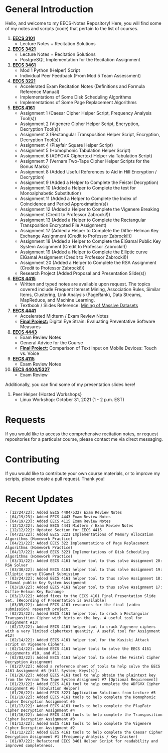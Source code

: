 # General Introduction
Hello, and welcome to my EECS-Notes Repository! Here, you will find some of my notes and scripts (code) that pertain to the list of courses. 

1. <b><ins>EECS 3101</ins></b>
    - Lecture Notes + Recitation Solutions
2. <b><ins>EECS 3421</ins></b>
    - Lecture Notes + Recitation Solutions 
    - PostgreSQL Implementation for the Recitation Assignment
3. <b><ins>EECS 3461</ins></b>
    - Mod 1 Python (Helper) Script
    - Individual Peer Feedback (From Mod 5 Team Assessment) 
4. <b><ins>EECS 3221</ins></b>
    - Accelerated Exam Recitation Notes (Definitions and Formula Reference Manual) 
    - Implementations of Some Disk Scheduling Algorithms
    - Implementations of Some Page Replacement Algorithms
5. <b><ins>EECS 4161</ins></b>
    - Assignment 1 (Caesar Cipher Helper Script, Frequency Analysis Tool(s)) 
    - Assignment 2 (Vigenere Cipher Helper Script, Encryption, Decryption Tool(s))
    - Assignment 3 (Rectangular Transposition Helper Script, Encryption, Decryption Tool(s))
    - Assignment 4 (Playfair Square Helper Script)
    - Assignment 5 (Homophonic Tabulation Helper Script)
    - Assignment 6 (ADFGVX Ciphertext Helper via Tabulation Script)
    - Assignment 7 (Vernam Two-Tape Cipher Helper Scripts for the Bonus Marks)
    - Assignment 8 (Added Useful References to Aid in Hill Encryption / Decryption)
    - Assignment 9 (Added a Helper to Complete the Feistel Decryption)
    - Assignment 10 (Added a Helper to Complete the test for Monoalphabetic Substitution)
    - Assignment 11 (Added a Helper to Complete the Index of Coincidence and Period Approximation(s))
    - Assignment 12 (Added a Helper to Complete the Vigenere Breaking Assignment (Credit to Professor Zabrocki!))
    - Assignment 13 (Added a Helper to Complete the Rectangular Transposition Encrypted File Assignment)
    - Assignment 17 (Added a Helper to Complete the Diffie-Helman Key Exchange Assignment (Credit to Professor Zabrocki!))
    - Assignment 18 (Added a Helper to Complete the ElGamal Public Key System Assignment (Credit to Professor Zabrocki!))
    - Assignment 19 (Added a Helper to Complete the Elliptic curve ElGamal Assignment (Credit to Professor Zabrocki!))
    - Assignment 20 (Added a Helper to Complete the RSA Assignment (Credit to Professor Zabrocki!))
    - Research Project (Added Proposal and Presentation Slide(s))
6. <b><ins>EECS 4415</ins></b>
    - Written and typed notes are available upon request. The topics covered include Frequent Itemset Mining, Association Rules, Similar Items, Clustering, Link Analysis (PageRank), Data Streams, MapReduce, and Machine Learning.
    - Textbook / Slides Reference: [Mining of Massive Datasets](http://www.mmds.org/) 
7. <b><ins>EECS 4441</ins></b>
    -  Accelerated Midterm / Exam Review Notes
    -  <b><ins>Final Project:</ins></b> Digital Eye Strain: Evaluating Preventative Software Measures  
8. <b><ins>EECS 4443</ins></b>
    - Exam Review Notes
    - General Advice for the Course
    - <b><ins>Final Project:</ins></b> Comparison of Text Input on Mobile Devices: Touch vs. Voice
10. <b><ins>EECS 4115</ins></b>
    - Exam Review Notes
11. <b><ins>EECS 4404/5327</ins></b>
    - Exam Review

Additionally, you can find some of my presentation slides here!

1. Peer Helper {Hosted Workshops}
    - Linux Workshop: October 31, 2021 (1 - 2 p.m. EST)

# Requests
If you would like to access the comprehensive recitation notes, or request repositories for a particular course, please contact me via direct messaging.

# Contributing 
If you would like to contribute your own course materials, or to improve my scripts, please create a pull request. Thank you!

# Recent Updates
    - [12/24/23]: Added EECS 4404/5327 Exam Review Notes
    - [04/19/23]: Added EECS 4443 Exam Review Notes
    - [04/19/23]: Added EECS 4115 Exam Review Notes
    - [12/12/22]: Added EECS 4441 Midterm / Exam Review Notes
    - [12/12/22]: Updated Section for EECS 4415 
    - [04/21/22]: Added EECS 3221 Implementations of Memory Allocation Algorithms (Homework Practice)
    - [04/21/22]: Added EECS 322 Implementations of Page Replacement Algorithms (Homework Practice)
    - [04/17/22]: Added EECS 3221 Implementations of Disk Scheduling Algorithms (Homework Practice)
    - [03/31/22]: Added EECS 4161 helper tool to thus solve Assignment 20: RSA Solver
    - [03/30/22]: Added EECS 4161 helper tool to thus solve Assignment 19: Elliptic curve ElGamal Submission
    - [03/24/22]: Added EECS 4161 helper tool to thus solve Assignment 18: ElGamal public Key System Assignment
    - [03/19/22]: Added EECS 4161 helper tool to thus solve Assignment 17: Diffie-Helman Key Exchange
    - [03/17/22]: Added fixes to the EECS 4161 Final Presentation Slide Set. [Recording of Presentation is available]
    - [03/05/22]: Added EECS 4161 resources for the final (video submission) research project.
    - [02/21/22]: Added EECS 4161 helper tool to crack a Rectangular Transposition Cipher with hints on the key. A useful tool for Assignment #13!
    - [02/17/22]: Added EECS 4161 helper tool to crack Vigenere ciphers with a very limited ciphertext quantity. A useful tool for Assignment #12! 
    - [02/14/22]: Added EECS 4161 helper tool for the Kasiski Attack script on Vigenere Ciphers.
    - [02/14/22]: Added EECS 4161 helper tools to solve the EECS 4161 Assignments #10, and #11.
    - [02/03/22]: Added EECS 4161 helper tool to solve the Feistel Cipher Decryption Assignment
    - [01/27/22]: Added a reference sheet of tools to help solve the EECS 4161 Assignment #8 [Hill System; Keys(s)].
    - [01/26/22]: Added EECS 4161 tool to help obtain the plaintext key from the Vernam Two Tape System Assignment #7 [Optional Requirement]
    - [01/23/22]: Added EECS 4161 tool to help complete the ADFGVX Cipher Assignment #6 [Tabulation Helper]
    - [01/20/22]: Added EECS 3221 Application Solutions from Lecture #5
    - [01/19/22]: Added EECS 4161 tools to help complete the Homophonic Cipher Decryption Assignment #5
    - [01/17/22]: Added EECS 4161 tools to help complete the PlayFair Cipher Decryption Assignment #4
    - [01/16/22]: Added EECS 4161 tools to help complete the Transposition Cipher Decryption Assignment #3 
    - [01/13/22]: Added EECS 4161 tools to help complete the Vigenere Cipher Decryption Assignment #2  
    - [01/12/22]: Added EECS 4161 tools to help complete the Caesar Cipher Decryption Assignment #1 (Frequency Analysis / Key Cracker)
    - [01/07/22]: Refactored EECS 3461 Helper Script for readability and improved completeness.
